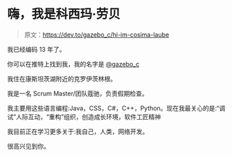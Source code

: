 # 嗨，我是科西玛·劳贝

> 原文：<https://dev.to/gazebo_c/hi-im-cosima-laube>

我已经编码 13 年了。

你可以在推特上找到我，我的名字是 [@gazebo_c](https://twitter.com/gazebo_c)

我住在康斯坦茨湖附近的克罗伊茨林根。

我是一名 Scrum Master/团队蔻驰，负责假期检查。

我主要用这些语言编程:Java，CSS，C#，C++，Python。现在我最关心的是:“调试”人际互动，“重构”组织，创造成长环境，软件工匠精神

我目前正在学习更多关于:我自己，人类，网络开发。

很高兴见到你。